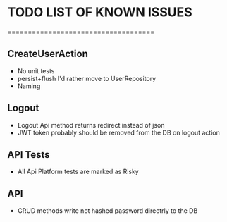 # TODO LIST OF KNOWN ISSUES
====================================

## CreateUserAction
* No unit tests
* persist+flush I'd rather move to UserRepository
* Naming 

## Logout
* Logout Api method returns redirect instead of json
* JWT token probably should be removed from the DB on logout action

## API Tests
* All Api Platform tests are marked as Risky

## API
* CRUD methods write not hashed password directrly to the DB
